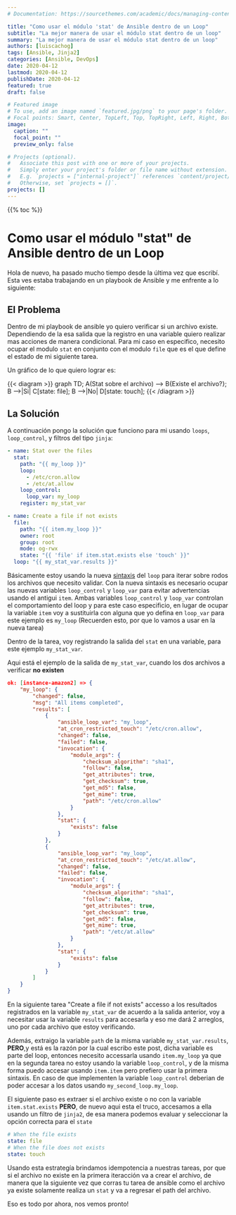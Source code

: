 ```yaml
---
# Documentation: https://sourcethemes.com/academic/docs/managing-content/

title: "Como usar el módulo 'stat' de Ansible dentro de un Loop"
subtitle: "La mejor manera de usar el módulo stat dentro de un loop"
summary: "La mejor manera de usar el módulo stat dentro de un loop"
authors: [luiscachog]
tags: [Ansible, Jinja2]
categories: [Ansible, DevOps]
date: 2020-04-12
lastmod: 2020-04-12
publishDate: 2020-04-12
featured: true
draft: false

# Featured image
# To use, add an image named `featured.jpg/png` to your page's folder.
# Focal points: Smart, Center, TopLeft, Top, TopRight, Left, Right, BottomLeft, Bottom, BottomRight.
image:
  caption: ""
  focal_point: ""
  preview_only: false

# Projects (optional).
#   Associate this post with one or more of your projects.
#   Simply enter your project's folder or file name without extension.
#   E.g. `projects = ["internal-project"]` references `content/project/deep-learning/index.md`.
#   Otherwise, set `projects = []`.
projects: []
---
```


{{% toc %}}

# Como usar el módulo "stat" de Ansible dentro de un Loop

Hola de nuevo, ha pasado mucho tiempo desde la última vez que escribí.
Esta ves estaba trabajando en un playbook de Ansible y me enfrente a lo siguiente:

## El Problema

Dentro de mi playbook de ansible yo quiero verificar si un archivo existe. Dependiendo de la esa salida que la registro en una variable quiero realizar mas acciones de manera condicional.
Para mi caso en especifico, necesito ocupar el modulo `stat` en conjunto con el modulo `file` que es el que define el estado de mi siguiente tarea.

Un gráfico de lo que quiero lograr es:

{{< diagram >}}
graph TD;
A(Stat sobre el archivo) --> B{Existe el archivo?};
B -->|Si| C[state: file];
B -->|No| D[state: touch];
{{< /diagram >}}

## La Solución

A continuación pongo la solución que funciono para mi usando `loops`, `loop_control`, y filtros del tipo `jinja`:

```yaml
- name: Stat over the files
  stat:
    path: "{{ my_loop }}"
    loop:
      - /etc/cron.allow
      - /etc/at.allow
    loop_control:
      loop_var: my_loop
    register: my_stat_var

- name: Create a file if not exists
  file:
    path: "{{ item.my_loop }}"
    owner: root
    group: root
    mode: og-rwx
    state: "{{ 'file' if item.stat.exists else 'touch' }}"
  loop: "{{ my_stat_var.results }}"
```

Básicamente estoy usando la nueva [sintaxis](https://docs.ansible.com/ansible/latest/user_guide/playbooks_loops.html) del `loop` para iterar sobre rodos los archivos que necesito validar.
Con la nueva sintaxis es necesario ocupar las nuevas variables `loop_control` y `loop_var` para evitar advertencias usando el antigui `item`. Ambas variables `loop_control` y `loop_var` controlan el comportamiento del loop y para este caso especificio, en lugar de ocupar la variable `item` voy a sustituirla con alguna que yo defina en `loop_var` para este ejemplo es `my_loop` (Recuerden esto, por que lo vamos a usar en la nueva tarea)

Dentro de la tarea, voy registrando la salida del `stat` en una variable, para este ejemplo `my_stat_var`.

Aqui está el ejemplo de la salida de `my_stat_var`, cuando los dos archivos a verificar **no existen**

```json
ok: [instance-amazon2] => {
    "my_loop": {
        "changed": false,
        "msg": "All items completed",
        "results": [
            {
                "ansible_loop_var": "my_loop",
                "at_cron_restricted_touch": "/etc/cron.allow",
                "changed": false,
                "failed": false,
                "invocation": {
                    "module_args": {
                        "checksum_algorithm": "sha1",
                        "follow": false,
                        "get_attributes": true,
                        "get_checksum": true,
                        "get_md5": false,
                        "get_mime": true,
                        "path": "/etc/cron.allow"
                    }
                },
                "stat": {
                    "exists": false
                }
            },
            {
                "ansible_loop_var": "my_loop",
                "at_cron_restricted_touch": "/etc/at.allow",
                "changed": false,
                "failed": false,
                "invocation": {
                    "module_args": {
                        "checksum_algorithm": "sha1",
                        "follow": false,
                        "get_attributes": true,
                        "get_checksum": true,
                        "get_md5": false,
                        "get_mime": true,
                        "path": "/etc/at.allow"
                    }
                },
                "stat": {
                    "exists": false
                }
            }
        ]
    }
}
```

En la siguiente tarea "Create a file if not exists" accesso a los resultados registrados en la variable `my_stat_var` de acuerdo a la salida anterior, voy a necesitar usar la variable `results` para accesarla y eso me dará 2 arreglos, uno por cada archivo que estoy verificando.

Además, extraigo la variable `path` de la misma variable `my_stat_var.results`, **PERO**,y está es la razón por la cual escribo este post, dicha variable es parte del loop, entonces necesito accessarla usando `item.my_loop` ya que en la segunda tarea no estoy usando la variable `loop_control`, y de la misma forma puedo accesar usando `item.item` pero prefiero usar la primera sintaxis. En caso de que implementen la variable `loop_control` deberian de poder accesar a los datos usando `my_second_loop.my_loop`.

El siguiente paso es extraer si el archivo existe o no con la variable `item.stat.exists` **PERO**, de nuevo aqui esta el truco, accesamos a ella usando un filtro de `jinja2`, de esa manera podemos evaluar y seleccionar la opción correcta para el `state`

```yaml
# When the file exists
state: file
# When the file does not exists
state: touch
```

Usando esta estrategía brindamos idempotencia a nuestras tareas, por que si el archivo no existe en la primera iteracción va a crear el archivo, de manera que la siguiente vez que corras tu tarea de ansible como el archivo ya existe solamente realiza un `stat` y va a regresar el path del archivo.

Eso es todo por ahora, nos vemos pronto!
